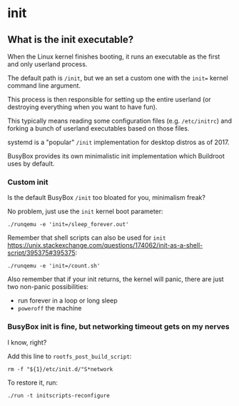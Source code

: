 # init

## What is the init executable?

When the Linux kernel finishes booting, it runs an executable as the first and only userland process.

The default path is `/init`, but we an set a custom one with the `init=` kernel command line argument.

This process is then responsible for setting up the entire userland (or destroying everything when you want to have fun).

This typically means reading some configuration files (e.g. `/etc/initrc`) and forking a bunch of userland executables based on those files.

systemd is a "popular" `/init` implementation for desktop distros as of 2017.

BusyBox provides its own minimalistic init implementation which Buildroot uses by default.

### Custom init

Is the default BusyBox `/init` too bloated for you, minimalism freak?

No problem, just use the `init` kernel boot parameter:

    ./runqemu -e 'init=/sleep_forever.out'

Remember that shell scripts can also be used for `init` <https://unix.stackexchange.com/questions/174062/init-as-a-shell-script/395375#395375>:

    ./runqemu -e 'init=/count.sh'

Also remember that if your init returns, the kernel will panic, there are just two non-panic possibilities:

- run forever in a loop or long sleep
- `poweroff` the machine

### BusyBox init is fine, but networking timeout gets on my nerves

I know, right?

Add this line to `rootfs_post_build_script`:

    rm -f "${1}/etc/init.d/"S*network

To restore it, run:

    ./run -t initscripts-reconfigure
